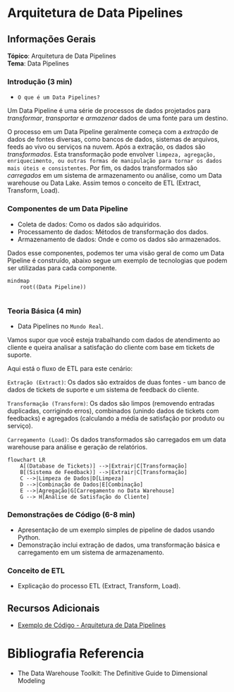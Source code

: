 # Arquitetura de Data Pipelines

## Informações Gerais

**Tópico**: Arquitetura de Data Pipelines  
**Tema**: Data Pipelines  

### Introdução (3 min)

- `O que é um Data Pipelines?`

Um Data Pipeline é uma série de processos de dados projetados para *transformar*, *transportar* e *armazenar* dados de uma fonte para um destino.

O processo em um Data Pipeline geralmente começa com a *extração* de dados de fontes diversas, como bancos de dados, sistemas de arquivos, feeds ao vivo ou serviços na nuvem. Após a extração, os dados são *transformados*. Esta transformação pode envolver `limpeza, agregação, enriquecimento, ou outras formas de manipulação para tornar os dados mais úteis e consistentes`. Por fim, os dados transformados são *carregados* em um sistema de armazenamento ou análise, como um Data warehouse ou Data Lake.  Assim temos o conceito de ETL (Extract, Transform, Load). 

### Componentes de um Data Pipeline

- Coleta de dados: Como os dados são adquiridos.
- Processamento de dados: Métodos de transformação dos dados.
- Armazenamento de dados: Onde e como os dados são armazenados.

Dados esse componentes, podemos ter uma visão geral de como um Data Pipeline é construído, abaixo segue um exemplo de tecnologias que podem ser utilizadas para cada componente.

```
mindmap 
    root((Data Pipeline))
   
```

### Teoria Básica (4 min)

- Data Pipelines no `Mundo Real`. 

Vamos supor que você esteja trabalhando com dados de atendimento ao cliente e queira analisar a satisfação do cliente com base em tickets de suporte.

Aqui está o fluxo de ETL para este cenário:

`Extração (Extract)`: Os dados são extraídos de duas fontes - um banco de dados de tickets de suporte e um sistema de feedback do cliente.

`Transformação (Transform)`: Os dados são limpos (removendo entradas duplicadas, corrigindo erros), combinados (unindo dados de tickets com feedbacks) e agregados (calculando a média de satisfação por produto ou serviço).

`Carregamento (Load)`: Os dados transformados são carregados em um data warehouse para análise e geração de relatórios.

```mermaid
flowchart LR
    A[(Database de Tickets)] -->|Extrair|C[Transformação]
    B[(Sistema de Feedback)] -->|Extrair|C[Transformação]
    C -->|Limpeza de Dados|D[Limpeza]
    D -->|Combinação de Dados|E[Combinação]
    E -->|Agregação|G[Carregamento no Data Warehouse]
    G --> H[Análise de Satisfação do Cliente]
```

### Demonstrações de Código (6-8 min)
- Apresentação de um exemplo simples de pipeline de dados usando Python.
- Demonstração inclui extração de dados, uma transformação básica e carregamento em um sistema de armazenamento.



### Conceito de ETL
- Explicação do processo ETL (Extract, Transform, Load).

## Recursos Adicionais

- [Exemplo de Código - Arquitetura de Data Pipelines](https://www.notion.so/Exemplo-de-C-digo-Arquitetura-de-Data-Pipelines-a83bf2a8a56a448597227d152d5254b8?pvs=21)

# Bibliografia Referencia

- The Data Warehouse Toolkit: The Definitive Guide to Dimensional Modeling